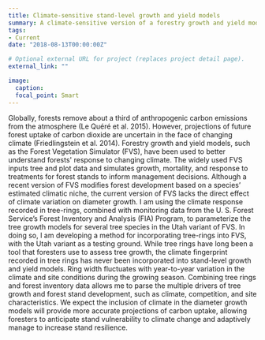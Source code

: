 ```yaml
---
title: Climate-sensitive stand-level growth and yield models 
summary: A climate-sensitive version of a forestry growth and yield model using the information contained in tree-ring time series data.
tags:
- Current
date: "2018-08-13T00:00:00Z"

# Optional external URL for project (replaces project detail page).
external_link: ""

image:
  caption: 
  focal_point: Smart
---
```


Globally, forests remove about a third of anthropogenic carbon emissions from the atmosphere (Le Quéré et al. 2015). However, projections of future forest uptake of carbon dioxide are uncertain in the face of changing climate (Friedlingstein et al. 2014). Forestry growth and yield models, such as the Forest Vegetation Simulator (FVS), have been used to better understand forests' response to changing climate. The widely used FVS inputs tree and plot data and simulates growth, mortality, and response to treatments for forest stands to inform management decisions. Although a recent version of FVS modifies forest development based on a species’ estimated climatic niche, the current version of FVS lacks the direct effect of climate variation on diameter growth. I am using the climate response recorded in tree-rings, combined with monitoring data from the U. S. Forest Service’s Forest Inventory and Analysis (FIA) Program, to parameterize the tree growth models for several tree species in the Utah variant of FVS. In doing so, I am developing a method for incorporating tree-rings into FVS, with the Utah variant as a testing ground. While tree rings have long been a tool that foresters use to assess tree growth, the climate fingerprint recorded in tree rings has never been incorporated into stand-level growth and yield models. Ring width fluctuates with year-to-year variation in the climate and site conditions during the growing season. Combining tree rings and forest inventory data allows me to parse the multiple drivers of tree growth and forest stand development, such as climate, competition, and site characteristics. We expect the inclusion of climate in the diameter growth models will provide more accurate projections of carbon uptake, allowing foresters to anticipate stand vulnerability to climate change and adaptively manage to increase stand resilience.
